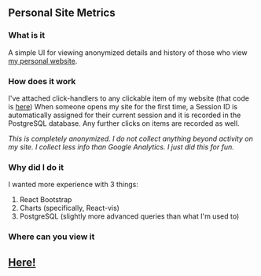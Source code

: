 ## Personal Site Metrics

### What is it
A simple UI for viewing anonymized details and history of those who view [my personal website](https://www.kevinchoi.dev).

### How does it work
I've attached click-handlers to any clickable item of my website (that code is [here](https://github.com/Kevin0115/kevin0115.github.io))
When someone opens my site for the first time, a Session ID is automatically assigned for their current session and it is recorded in the PostgreSQL database. Any further clicks on items are recorded as well.

*This is completely anonymized. I do not collect anything beyond activity on my site. I collect less info than Google Analytics. I just did this for fun.*

### Why did I do it
I wanted more experience with 3 things:
1. React Bootstrap
2. Charts (specifically, React-vis)
3. PostgreSQL (slightly more advanced queries than what I'm used to)

### Where can you view it
## [Here!](https://www.kevinchoi.dev/PersonalSiteMetrics/)
